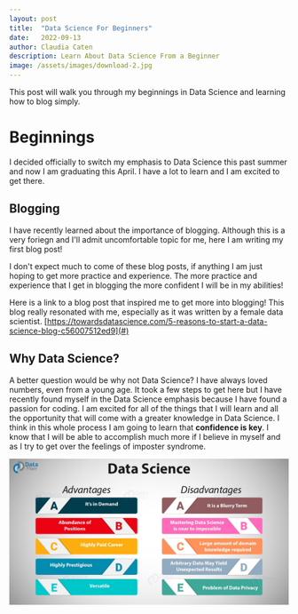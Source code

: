 ```yaml
---
layout: post
title:  "Data Science For Beginners"
date:   2022-09-13 
author: Claudia Caten
description: Learn About Data Science From a Beginner
image: /assets/images/download-2.jpg
---
```




This post will walk you through my beginnings in Data Science and learning how to blog simply.


# Beginnings
I decided officially to switch my emphasis to Data Science this past summer and now I am graduating this April. I have a lot to learn and I am excited to get there. 

## Blogging
I have recently learned about the importance of blogging. Although this is a very foriegn and I'll admit uncomfortable topic for me, here I am writing my first blog post!

I don't expect much to come of these blog posts, if anything I am just hoping to get more practice and experience. The more practice and experience that I get in blogging the more confident I will be in my abilities!

Here is a link to a blog post that inspired me to get more into blogging! This blog really resonated with me, especially as it was written by a female data scientist.
[https://towardsdatascience.com/5-reasons-to-start-a-data-science-blog-c56007512ed9](#)

## Why Data Science?
A better question would be why not Data Science? I have always loved numbers, even from a young age. It took a few steps to get here but I have recently found myself in the Data Science emphasis because I have found a passion for coding. I am excited for all of the things that I will learn and all the opportunity that will come with a greater knowledge in Data Science. I think in this whole process I am going to learn that **confidence is key**. I know that I will be able to accomplish much more if I believe in myself and as I try to get over the feelings of imposter syndrome.



![Test Image](https://raw.githubusercontent.com/claudia-caten/stat386-projects/main/assets/images/Data_Science_Image1.jpeg)

